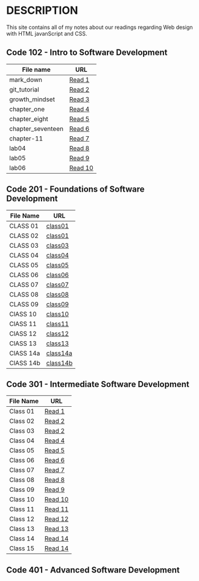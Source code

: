 # **DESCRIPTION** 
This site contains all of my notes about our readings regarding Web design with HTML javanScript and CSS. 

## **Code 102 - Intro to Software Development**

**File name**| **URL**
-------------|--------
 mark_down | [Read 1](https://yasmeenokh.github.io/reading-notes/marke_down)  
git_tutorial | [Read 2](https://yasmeenokh.github.io/reading-notes/git_tutorial)
growth_mindset | [Read 3](https://yasmeenokh.github.io/reading-notes/growth_mindset.md)
chapter_one   | [Read 4](https://yasmeenokh.github.io/reading-notes/chapter_one)
chapter_eight | [Read 5](https://yasmeenokh.github.io/reading-notes/chapter_eight)
chapter_seventeen | [Read 6](https://yasmeenokh.github.io/reading-notes/chapter_eight)
chapter-11 | [Read 7](https://yasmeenokh.github.io/reading-notes/chapter-11)
lab04 | [Read 8](https://yasmeenokh.github.io/reading-notes/lab04_reading)
lab05 |[Read 9](https://yasmeenokh.github.io/reading-notes/lab05_reading)
lab06 | [Read 10](https://yasmeenokh.github.io/reading-notes/lab06_reading)


## **Code 201 - Foundations of Software Development** 

**File Name** | **URL** 
--------------|-----------
CLASS 01      | [class01](https://yasmeenokh.github.io/reading-notes/class-01)
CLASS 02      | [class01](https://yasmeenokh.github.io/reading-notes/class-02)
CLASS 03      | [class03](https://yasmeenokh.github.io/reading-notes/class-03)
CLASS 04      | [class04](https://yasmeenokh.github.io/reading-notes/class-04)
CLASS 05      | [class05](https://yasmeenokh.github.io/reading-notes/class-05)
CLASS 06      | [class06](https://yasmeenokh.github.io/reading-notes/class06)
CLASS 07      | [class07](https://yasmeenokh.github.io/reading-notes/class-07)   
CLASS 08      | [class08](https://yasmeenokh.github.io/reading-notes/class-08)
CLASS 09      | [class09](https://yasmeenokh.github.io/reading-notes/class09)
ClASS 10      | [class10](https://yasmeenokh.github.io/reading-notes/class-10)
ClASS 11      | [class11](https://yasmeenokh.github.io/reading-notes/class-11)
ClASS 12      | [class12](https://yasmeenokh.github.io/reading-notes/class-12)
ClASS 13      | [class13](https://yasmeenokh.github.io/reading-notes/class-13)
ClASS 14a     | [class14a](https://yasmeenokh.github.io/reading-notes/class-14a)
ClASS 14b     | [class14b](https://yasmeenokh.github.io/reading-notes/class-14b)







## **Code 301 - Intermediate Software Development**

**File Name** | **URL** 
--------------|-----------
Class 01      | [Read 1](https://yasmeenokh.github.io/reading-notes/code103-Read-01)
Class 02      | [Read 2](https://yasmeenokh.github.io/reading-notes/code103-Read-02)
Class 03      | [Read 2](https://yasmeenokh.github.io/reading-notes/code103-Read-03)
Class 04      | [Read 4](https://yasmeenokh.github.io/reading-notes/code103-Read-04)
Class 05      | [Read 5](https://yasmeenokh.github.io/reading-notes/code103-Read-05)
Class 06      | [Read 6](https://yasmeenokh.github.io/reading-notes/code103-Read-06)
Class 07      | [Read 7](https://yasmeenokh.github.io/reading-notes/code103-Read-07)
Class 08      | [Read 8](https://yasmeenokh.github.io/reading-notes/code103-Read-08)
Class 09      | [Read 9](https://yasmeenokh.github.io/reading-notes/code103-Read-09)
Class 10      | [Read 10](https://yasmeenokh.github.io/reading-notes/code103-Read-10)
Class 11      | [Read 11](https://yasmeenokh.github.io/reading-notes/code103-Read-11)
Class 12      | [Read 12](https://yasmeenokh.github.io/reading-notes/code103-Read-12)
Class 13      | [Read 13](https://yasmeenokh.github.io/reading-notes/code103-Read-13)
Class 14      | [Read 14](https://yasmeenokh.github.io/reading-notes/code103-Read-14)
Class 15      | [Read 14](https://yasmeenokh.github.io/reading-notes/code103-Read-15)



## **Code 401 - Advanced Software Development**